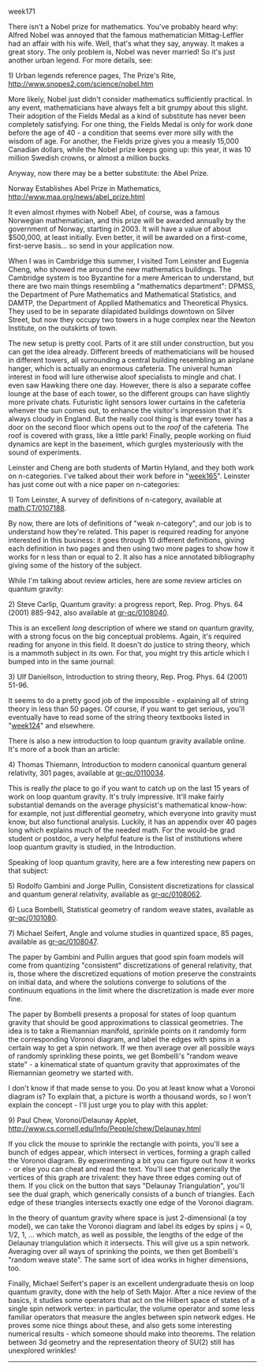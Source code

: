 week171

There isn\'t a Nobel prize for mathematics. You\'ve probably heard why:
Alfred Nobel was annoyed that the famous mathematician Mittag-Leffler
had an affair with his wife. Well, that\'s what they say, anyway. It
makes a great story. The only problem is, Nobel was never married! So
it\'s just another urban legend. For more details, see:

1\) Urban legends reference pages, The Prize\'s Rite,
<http://www.snopes2.com/science/nobel.htm>

More likely, Nobel just didn\'t consider mathematics sufficiently
practical. In any event, mathematicians have always felt a bit grumpy
about this slight. Their adoption of the Fields Medal as a kind of
substitute has never been completely satisfying. For one thing, the
Fields Medal is only for work done before the age of 40 - a condition
that seems ever more silly with the wisdom of age. For another, the
Fields prize gives you a measly 15,000 Canadian dollars, while the Nobel
prize keeps going up: this year, it was 10 million Swedish crowns, or
almost a million bucks.

Anyway, now there may be a better substitute: the Abel Prize.

Norway Establishes Abel Prize in Mathematics,
<http://www.maa.org/news/abel_prize.html>

It even almost rhymes with Nobel! Abel, of course, was a famous
Norwegian mathematician, and this prize will be awarded annually by the
government of Norway, starting in 2003. It will have a value of about
\$500,000, at least initially. Even better, it will be awarded on a
first-come, first-serve basis\... so send in your application now.

When I was in Cambridge this summer, I visited Tom Leinster and Eugenia
Cheng, who showed me around the new mathematics buildings. The Cambridge
system is too Byzantine for a mere American to understand, but there are
two main things resembling a \"mathematics department\": DPMSS, the
Department of Pure Mathematics and Mathematical Statistics, and DAMTP,
the Department of Applied Mathematics and Theoretical Physics. They used
to be in separate dilapidated buildings downtown on Silver Street, but
now they occupy two towers in a huge complex near the Newton Institute,
on the outskirts of town.

The new setup is pretty cool. Parts of it are still under construction,
but you can get the idea already. Different breeds of mathematicians
will be housed in different towers, all surrounding a central building
resembling an airplane hanger, which is actually an enormous cafeteria.
The univeral human interest in food will lure otherwise aloof
specialists to mingle and chat. I even saw Hawking there one day.
However, there is also a separate coffee lounge at the base of each
tower, so the different groups can have slightly more private chats.
Futuristic light sensors lower curtains in the cafeteria whenver the sun
comes out, to enhance the visitor\'s impression that it\'s always cloudy
in England. But the really cool thing is that every tower has a door on
the second floor which opens out to the *roof* of the cafeteria. The
roof is covered with grass, like a little park! Finally, people working
on fluid dynamics are kept in the basement, which gurgles mysteriously
with the sound of experiments.

Leinster and Cheng are both students of Martin Hyland, and they both
work on n-categories. I\'ve talked about their work before in
\"[week165](week165.html)\". Leinster has just come out with a nice
paper on n-categories:

1\) Tom Leinster, A survey of definitions of n-category, available at
[math.CT/0107188](http://xxx.lanl.gov/abs/math.CT/0107188).

By now, there are lots of definitions of \"weak n-category\", and our
job is to understand how they\'re related. This paper is required
reading for anyone interested in this business: it goes through 10
different definitions, giving each definition in two pages and then
using two more pages to show how it works for n less than or equal to 2.
It also has a nice annotated bibliography giving some of the history of
the subject.

While I\'m talking about review articles, here are some review articles
on quantum gravity:

2\) Steve Carlip, Quantum gravity: a progress report, Rep. Prog. Phys.
64 (2001) 885-942, also available at
[gr-qc/0108040](http://xxx.lanl.gov/abs/gr-qc/0108040).

This is an excellent *long* description of where we stand on quantum
gravity, with a strong focus on the big conceptual problems. Again,
it\'s required reading for anyone in this field. It doesn\'t do justice
to string theory, which is a mammoth subject in its own. For that, you
might try this article which I bumped into in the same journal:

3\) Ulf Daniellson, Introduction to string theory, Rep. Prog. Phys. 64
(2001) 51-96.

It seems to do a pretty good job of the impossible - explaining all of
string theory in less than 50 pages. Of course, if you want to get
serious, you\'ll eventually have to read some of the string theory
textbooks listed in \"[week124](week124.html)\" and elsewhere.

There is also a new introduction to loop quantum gravity available
online. It\'s more of a book than an article:

4\) Thomas Thiemann, Introduction to modern canonical quantum general
relativity, 301 pages, available at
[gr-qc/0110034](http://xxx.lanl.gov/abs/gr-qc/0110034).

This is really *the* place to go if you want to catch up on the last 15
years of work on loop quantum gravity. It\'s truly impressive. It\'ll
make fairly substantial demands on the average physicist\'s mathematical
know-how: for example, not just differential geometry, which everyone
into gravity must know, but also functional analysis. Luckily, it has an
appendix over 40 pages long which explains much of the needed math. For
the would-be grad student or postdoc, a very helpful feature is the list
of institutions where loop quantum gravity is studied, in the
Introduction.

Speaking of loop quantum gravity, here are a few interesting new papers
on that subject:

5\) Rodolfo Gambini and Jorge Pullin, Consistent discretizations for
classical and quantum general relativity, available as
[gr-qc/0108062](http://xxx.lanl.gov/abs/gr-qc/0108062).

6\) Luca Bombelli, Statistical geometry of random weave states,
available as [gr-qc/0101080](http://xxx.lanl.gov/abs/gr-qc/0101080).

7\) Michael Seifert, Angle and volume studies in quantized space, 85
pages, available as
[gr-qc/0108047](http://xxx.lanl.gov/abs/gr-qc/0108047).

The paper by Gambini and Pullin argues that good spin foam models will
come from quantizing \"consistent\" discretizations of general
relativity, that is, those where the discretized equations of motion
preserve the constraints on initial data, and where the solutions
converge to solutions of the continuum equations in the limit where the
discretization is made ever more fine.

The paper by Bombelli presents a proposal for states of loop quantum
gravity that should be good approximations to classical geometries. The
idea is to take a Riemannian manifold, sprinkle points on it randomly
form the corresponding Voronoi diagram, and label the edges with spins
in a certain way to get a spin network. If we then average over all
possible ways of randomly sprinkling these points, we get Bombelli\'s
\"random weave state\" - a kinematical state of quantum gravity that
approximates of the Riemannian geometry we started with.

I don\'t know if that made sense to you. Do you at least know what a
Voronoi diagram is? To explain that, a picture is worth a thousand
words, so I won\'t explain the concept - I\'ll just urge you to play
with this applet:

9\) Paul Chew, Voronoi/Delaunay Applet,
<http://www.cs.cornell.edu/Info/People/chew/Delaunay.html>

If you click the mouse to sprinkle the rectangle with points, you\'ll
see a bunch of edges appear, which intersect in vertices, forming a
graph called the Voronoi diagram. By epxerimenting a bit you can figure
out how it works - or else you can cheat and read the text. You\'ll see
that generically the vertices of this graph are trivalent: they have
three edges coming out of them. If you click on the button that says
\"Delaunay Triangulation\", you\'ll see the dual graph, which
generically consists of a bunch of triangles. Each edge of these
triangles intersects exactly one edge of the Voronoi diagram.

In the theory of quantum gravity where space is just 2-dimensional (a
toy model), we can take the Voronoi diagram and label its edges by spins
j = 0, 1/2, 1, \... which match, as well as possible, the lengths of the
edge of the Delaunay triangulation which it intersects. This will give
us a spin network. Averaging over all ways of sprinking the points, we
then get Bombelli\'s \"random weave state\". The same sort of idea works
in higher dimensions, too.

Finally, Michael Seifert\'s paper is an excellent undergraduate thesis
on loop quantum gravity, done with the help of Seth Major. After a nice
review of the basics, it studies some operators that act on the Hilbert
space of states of a single spin network vertex: in particular, the
volume operator and some less familiar operators that measure the angles
between spin network edges. He proves some nice things about these, and
also gets some interesting numerical results - which someone should make
into theorems. The relation between 3d geometry and the representation
theory of SU(2) still has unexplored wrinkles!

------------------------------------------------------------------------
